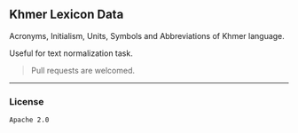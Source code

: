 ## Khmer Lexicon Data

Acronyms, Initialism, Units, Symbols and Abbreviations of Khmer language.

Useful for text normalization task.

> Pull requests are welcomed.

--- 

### License

`Apache 2.0`

